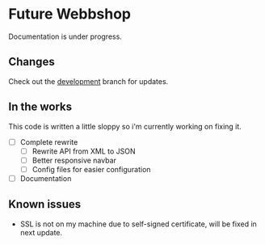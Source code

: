 # Future Webbshop
Documentation is under progress.

## Changes
Check out the [development](https://github.com/liamrabe/Future---Webbshop/tree/Development) branch for updates.

## In the works
This code is written a little sloppy so i'm currently working on fixing it.
- [ ] Complete rewrite
  - [ ] Rewrite API from XML to JSON
  - [ ] Better responsive navbar
  - [ ] Config files for easier configuration

- [ ] Documentation

## Known issues
- SSL is not on my machine due to self-signed certificate, will be fixed in next update.
